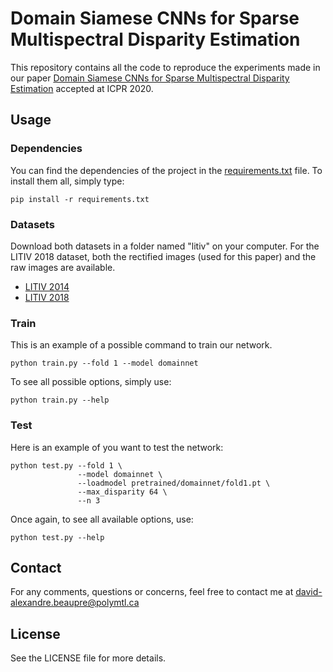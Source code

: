 # Domain Siamese CNNs for Sparse Multispectral Disparity Estimation

This repository contains all the code to reproduce the experiments made in our paper [Domain Siamese CNNs for Sparse Multispectral Disparity Estimation](https://arxiv.org/pdf/2005.00088.pdf) accepted at ICPR 2020.

## Usage

### Dependencies
You can find the dependencies of the project in the [requirements.txt](requirements.txt) file. To install them all, simply type:
```
pip install -r requirements.txt
```

### Datasets
Download both datasets in a folder named "litiv" on your computer. For the LITIV 2018 dataset, both the rectified images (used for this paper) and the raw images are available.
* [LITIV 2014](https://share.polymtl.ca/alfresco/service/api/path/content;cm:content/workspace/SpacesStore/Company%20Home/Sites/litiv-web/documentLibrary/Datasets/BilodeauetAlInfraredDataset.zip?a=true&guest=true)
* [LITIV 2018](https://polymtlca0-my.sharepoint.com/personal/guillaume-alexandre_bilodeau_polymtl_ca/_layouts/15/onedrive.aspx?originalPath=aHR0cHM6Ly9wb2x5bXRsY2EwLW15LnNoYXJlcG9pbnQuY29tLzpmOi9nL3BlcnNvbmFsL2d1aWxsYXVtZS1hbGV4YW5kcmVfYmlsb2RlYXVfcG9seW10bF9jYS9Fa0xEdERmQXB6eEJzS0tET1J3ZXNSQUJzb3NJQmExOXBrelpDTEZyVm1HVVhRP3J0aW1lPWp4WjNLa1FuMkVn&id=%2Fpersonal%2Fguillaume%2Dalexandre%5Fbilodeau%5Fpolymtl%5Fca%2FDocuments%2FLITIV2018Dataset%2Fstcharles2018)

### Train
This is an example of a possible command to train our network.
```
python train.py --fold 1 --model domainnet
```
To see all possible options, simply use:
```
python train.py --help
```

### Test
Here is an example of you want to test the network:
```
python test.py --fold 1 \ 
               --model domainnet \ 
               --loadmodel pretrained/domainnet/fold1.pt \ 
               --max_disparity 64 \
               --n 3
```
Once again, to see all available options, use:
```
python test.py --help
```

## Contact
For any comments, questions or concerns, feel free to contact me at david-alexandre.beaupre@polymtl.ca

## License
See the LICENSE file for more details.
